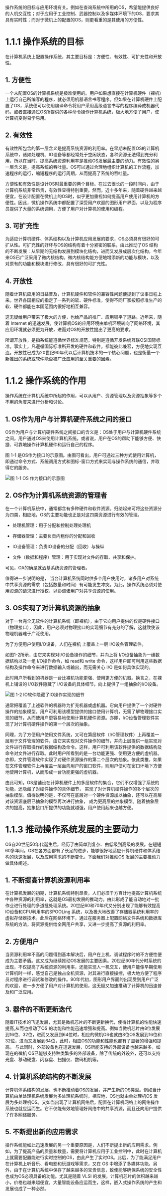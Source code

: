 操作系统的目标与应用环境有关。例如在查询系统中所用的OS，希望能提供良好的人机交互性；对于应用于工业控制、武器控制以及多媒体环境下的OS，要求其具有实时性；而对于微机上的配置的OS，则更看重的是其使用的方便性。



# 1.1.1 操作系统的目标

在计算机系统上配置操作系统，其主要目标是：方便性、有效性、可扩充性和开放性。

## 1. 方便性

一个未配置OS的计算机系统是极难使用的。用户如果想直接在计算机硬件（裸机）上运行自己所编写的程序，就必须用机器语言书写程序。但如果在计算机硬件上配置了OS，系统便可以使用编译命令将用户采用高级语言书写的程序编译成机器代码，或者直接通过OS所提供的各种命令操作计算机系统，极大地方便了用户，使计算机变得易学易用。

## 2. 有效性

有效性所包含的第一层含义是提高系统资源的利用率。在早期未配置OS的计算机系统中，诸如处理机、IO设备等都经常处于空闲状态，各种资源无法得到充分利用，所以在当时，提高系统资源利用率是推动OS发展最主要的动力。有效性的另一层含义是，提高系统的吞吐量。OS可以通过合理地组织计算机的工作流程，加速程序的运行，缩短程序的运行周期，从而提高了系统的吞吐量。

方便性和有效性是设计OS时最重要的两个目标。在过去很长的一段时间内，由于计算机系统非常昂贵，有效性显得特别重要。然而，近十多年来，随着硬件越来越便宜，在设计配置在微机上的OS时，似乎更加重视如何提高用户使用计算机的方便性。因此，微机操作系统中都配置了深受用户欢迎的图形用户界面，以及为程序员提供了大量的系统调用，方便了用户对计算机的使用和编程。

## 3. 可扩充性

为适应计算机硬件、体系结构以及计算机应用发展的要求，OS必须具有很好的可扩从性。可扩充性的好坏与OS的结构有着十分紧密的联系，由此推动了OS 结构的不断发展：从早期的无结构发展到模块化结构，进而又发展成层次化结构，今年来OS已广泛采用了微内核结构。微内核结构能方便地增添新的功能与模块，以及对原有的功能和模块进行修改，具有很好的可扩充性。

## 4. 开放性

随着计算机应用的日益普及，计算机硬件和软件的兼容性问题便提到了议事日程上来。世界各国相应的指定了一系列的软、硬件标准，使得不同厂家按照标准生产的软、硬件都能在本国范围内很好地相互兼容。

这无疑给用户带来了极大的方便，也给产品的推广、应用铺平了道路。近年来，随着 Internet 的迅速发展，使计算机OS的应用环境由单机环境转向了网络环境，其应用环境就必须更为开放，进而对OS的开放性提出了更高的要求。

所谓开放性，是指系统能遵循世界标准规范，特别是遵循开发系统互联OSI国际标准。事实上，凡遵循国际标准所开发的硬件和软件，都能彼此兼容，方便地实现互连。开放性已成为20世纪90年代以后计算机技术的一个核心问题，也是衡量一个新推出的系统或软件能否被广泛应用的至关重要的因素。



# 1.1.2 操作系统的作用

操作系统在计算机系统中所起的作用，可以从用户、资源管理以及资源抽象等多个不用的角度来进行分析和讨论。

## 1. OS作为用户与计算机硬件系统之间的接口

OS作为用户与计算机硬件系统之间接口的含义是：OS处于用户与计算机硬件系统之间，用户通过OS来使用计算机系统。或者说，用户在OS的帮助下能够方便、快捷、可靠地操作计算机硬件和运行自己的程序。

图 1-1 是OS作为接口的示意图。由图可看出，用户可通过三种方式使用计算机，即通过命令方式、系统调用方式和图标-窗口方式来实现与操作系统的通信，并取得它的服务。

![图 1-1 OS 作为接口的示意图](\img\6FQMuisbt8wLrxCAs47hrD.png)

## 2. OS作为计算机系统资源的管理者

在一个计算机系统中，通常都含有多种硬件和软件资源。归纳起来可将这些资源分为四类，相应地，OS的主要功能也正是对这四类资源进行有效的管理。

- 处理机管理：用于分配和控制处理处理机

- 存储器管理：主要负责内粗你的分配和回收

- IO设备管理：负责IO设备的分配（回收）与操纵

- 文件（数据和程序）管理：用于实现对文件的存取、共享和保护。

可见，OA的确是就洒基系统资源的管理者。

值得进一步说明的是， 当台计算机系统同时供多个用户使用时，诸多用户对系统中共享资源的需求（包括数量和时间）有可能发生冲突。为此，操作系统必须对使用资源的请求进行授权，以协调诸用户对共享资源的使用。

## 3. OS实现了对计算机资源的抽象

对于一台完全无软件的计算机系统（即裸机），由于它向用户提供的仅是硬件接口（物理接口），因此，用户必须对物理接口的实现细节有充分的了解，这就致使该物理机器难于广泛使用。

为了方便用户使用I/O设备，人们在裸机 上覆盖上一层 I/O设各管理软件。

如图1-2所示，由它来实现对I/O设备操作的细节，并向上将 I/O设备抽象为一组数据结构以及一组 I/O操作命令，如 read和 write 命令，这样用户即可利用这些数据结构及操作命令来进行数据输入或输出，而无需关心 I/O 是如何具体实现的。

此时用户所看到的机器是一台比裸机功能更强、使用更方便的机器。换言之，在裸机上铺设的 I/O软件隐藏了 I/O设备的具体细节，向上提供了一组抽象的I/O设备。

![图 1-2 IO软件隐藏了IO操作实现的细节](https://secure1.wostatic.cn/static/7CZ2LWXJ9HpVpXjnS4ZzAW/image.png)

通常把覆盖了上述软件的机器称为扩充机器或虚机器。它向用户提供了一个对硬件操作的抽象模型。用户可利用该模型提供的接口使用计算机，无需了解物理接口实现的细节，从而使用户更容易地使用计算机硬件资源。亦即，I/O设备管理软件实现了对计算机硬件操作的第一个层次的抽象。

同理，为了方便用户使用文件系统，又可在第层软件（I/O管理软件）上再覆盖一层用于文件管理的软件，由它来实现对文件操作的细节，并向上层提供一组实现对文件进行存取操作的数据结构及命令。这样，用户可利用该软件提供的数据结构及命令对文件进行存取。此时用户所看到的是一台功能更强、使用更方便的虚机器。亦即，文件管理软件实现了对硬件资源操作的第二个层次的抽象。依此类推，如果在文件管理软件上再覆盖一层面向用户的窗口软件，则用户便可在窗口环境下方便地使用计算机，从而形成一台功能更强的虚机器。

由此可知，OS是铺设在计算机硬件上的多层软件的集合，它们不仅增强了系统的功能，还隐藏了对硬件操作的具体细节， 实现了对计算机硬件操作的多个层次的抽象模型。值得说明的是，不仅可在底层对一个硬件资源加以抽象，还可以在高层对该资源底层已抽象的模型再次进行抽象， 成为更高层的抽象模型。随着抽象层次的提高，抽象接口所提供的功能就越强，用户使用起来也越方便。



# 1.1.3 推动操作系统发展的主要动力

OS自20世纪50年代诞生后，经历了由简单到复杂、由低级到高级的发展。在短短60多年间，OS在各方面都有了长足的进步，能够很好地适应计算机硬件和体系结构的快速发展，以及应用需求的不断变化。下面我们对推动OS 发展的主要推动力做具体阐述。

## 1. 不断提高计算机资源利用率

在计算机发展的初期，计算机系统特别昂贵，人们必须千方百计地提高计算机系统中各种资源的利用率，这就是OS最初发展的推动力。由此形成了能自动地对一批作业进行处理的多道批处理系统。20世纪60和70年代又分别出现了能够有效提高IO设备和CPU利用率的SPOOLing 系统，以及极大地改善了存储器系统利用率的虚拟存储器技术。此后在网络环境下，通过在服务器上配置网络文件系统和数据库系统的方法，将资源提供给全网用户共享，又进一步提高了资源的利用率。

## 2. 方便用户

当资源利用率不高的问题得到基本解决后，用户在上机、调试程序时的不方便性便成为主要矛盾。这又成为继续推动OS发展的主要因素。20世纪60年代分时系统的出现，不仅提高了系统资源的利用率，还能实现人一机交互，使用户能像早期使用计算机时一样，感觉自己是独占全机资源，对其进行直接操控，极大地方便了程序员对程序进行调试和修改的操作。90年代初，图形用户界面的出现受到用户广泛的欢迎，进一步方便了用户对计算机的使用，这无疑又加速推动了计算机的迅速普及和广泛应用。


## 3. 器件的不断更新迭代

随着IT技术的飞迅发展，尤其是微机芯片的不断更新换代，使得计算机的性能快速提高,从而也推动了OS 的功能和性能迅速增强和提高。例如当微机芯片由8位发展到16位、32位，进而又发展到64位时，相应的微机OS也就由8位OS发展到16位和32位，进而又发展到64位，此时，相应OS的功能和性能也都有了显著的增强和提高。
与此同时，外部设备也在迅速发展，OS所能支持的外部设备也越来越多，如现在的微机 OS已能够支持种类繁多的外部设备，除了传统的外设外，还可以支持光盘、移动硬盘、闪存盘、扫描仪、数码相机等。


## 4. 计算机系统结构的不断发展

计算机体系结构的发展，也不断推动着OS的发展，并产生新的OS类型。例如当计算机由单处理机系统发展为多处理机系统时，相应地，OS也就由单处理机OS 发展为多处理机OS。又如当出现了计算机网络后，配置在计算机网络上的网络操作系统也就应运而生。它不仅能有效地管理好网络中的共享资源，而且还向用户提供了许多网络服务。

## 5. 不断提出新的应用需求

操作系统能如此迅速发展的另一个重要原因是，人们不断提出新的应用需求。例如，为了提高产品的质量和数量，需要将计算机应用于工业控制中，此时在计算机上就需要配置能进行实时控制的OS，由此产生了实时OS。此后，为了能满足用户在计算机上听音乐、看电影和玩游戏等需求，又在 OS 中增添了多媒体功能。另外，由于在计算机系统中保存了越来越多的宝贵信息，致使能够确保系统的安全性也成为OS必须具备的功能。尤其是随着 VLSI 的发展，计算机芯片的体积越来越小，价格也越来越便宜，大量智能设备应运而生，这样，嵌入式操作系统的产生和发展也成了一种必然。